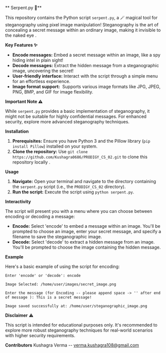 ** Serpent.py 🐍** 

This repository contains the Python script `serpent.py`, a 🪄 magical tool for steganography using pixel image manipulation!  Steganography is the art of concealing a secret message within an ordinary image, making it invisible to the naked eye .

**Key Features ✨**

* **Encode messages:**  Embed a secret message within an image, like a spy hiding intel in plain sight! 
* **Decode messages:**  Extract the hidden message from a steganographic image, uncovering the secret!
* **User-friendly interface:**  Interact with the script through a simple menu for an effortless experience.
* **Image format support:** ️ Supports various image formats like JPG, JPEG, PNG, BMP, and GIF for image flexibility.

**Important Note ⚠️**

While `serpent.py` provides a basic implementation of steganography, it might not be suitable for highly confidential messages.  For enhanced security, explore more advanced steganography techniques.

**Installation** 

1. **Prerequisites:** Ensure you have Python 3 and the Pillow library (`pip install Pillow`) installed on your system.
2. **Clone the repository:** Use `git clone https://github.com/Kushagra0686/PRODIGY_CS_02.git` to clone this repository locally .

**Usage** 

1. **Navigate:** Open your terminal and navigate to the directory containing the `serpent.py` script (i.e., the `PRODIGY_CS_02` directory).
2. **Run the script:** Execute the script using `python serpent.py`.

**Interactivity** ️

The script will present you with a menu where you can choose between encoding or decoding a message:

* **Encode:** Select 'encode' to embed a message within an image. You'll be prompted to choose an image, enter your secret message, and specify a filename to save the steganographic image.
* **Decode:** Select 'decode' to extract a hidden message from an image. You'll be prompted to choose the image containing the hidden message.

**Example** 

Here's a basic example of using the script for encoding:

```
Enter 'encode' or 'decode': encode

Image Selected: /home/user/images/secret_image.png

Enter the message (for Encoding -- please append space -> '' after end of message ): This is a secret message!

Image saved successfully at: /home/user/steganographic_image.png
```

**Disclaimer** ⚠️

This script is intended for educational purposes only. It's recommended to explore more robust steganography techniques for real-world scenarios with higher security requirements.

**Contributors**
Kushagra Verma -- verma.kushagra108@gmail.com

